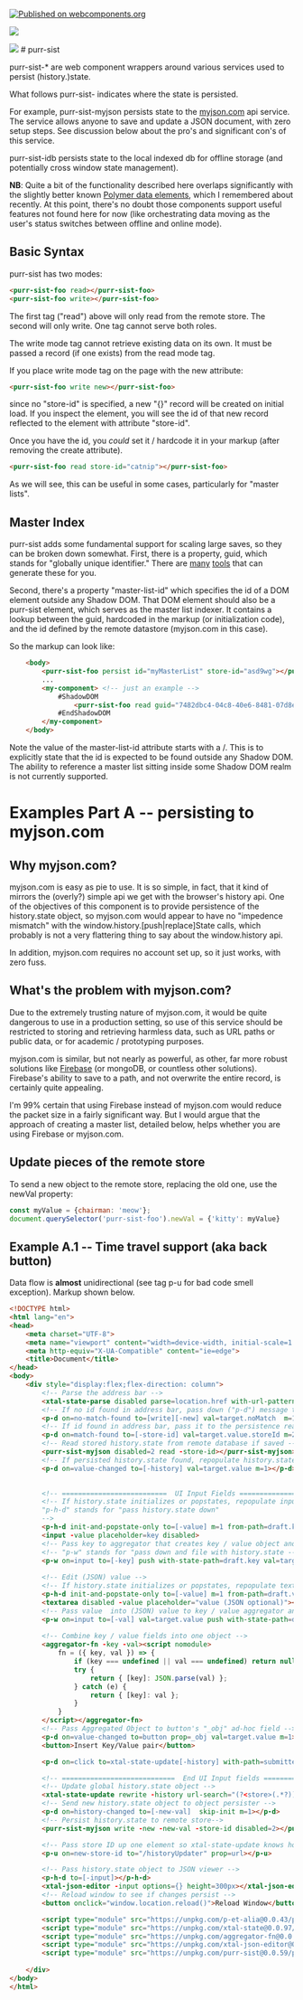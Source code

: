 [![Published on webcomponents.org](https://img.shields.io/badge/webcomponents.org-published-blue.svg)](https://www.webcomponents.org/element/purr-sist)

<a href="https://nodei.co/npm/purr-sist/"><img src="https://nodei.co/npm/purr-sist.png"></a>

<img src="http://img.badgesize.io/https://cdn.jsdelivr.net/npm/purr-sist@0.0.32/dist/purr-sist-myjson.iife.min.js?compression=gzip">
# purr-sist


purr-sist-* are web component wrappers around various services used to persist (history.)state.

What follows purr-sist- indicates where the state is persisted.

For example, purr-sist-myjson persists state to the [myjson.com](http://myjson.com/) api service.  The service allows anyone to save and update a JSON document, with zero setup steps.  See discussion below about the pro's and significant con's of this service.

purr-sist-idb persists state to the local indexed db for offline storage (and potentially cross window state management).

**NB**:  Quite a bit of the functionality described here overlaps significantly with the slightly better known [Polymer data elements](https://www.webcomponents.org/element/@polymer/app-storage), which I remembered about recently.  At this point, there's no doubt those components support useful features not found here for now (like orchestrating data moving as the user's status switches between offline and online mode).   

<!--## Syntax Reference -->

<!--
```
<custom-element-demox>
<template>
    <div>
        <wc-info package-name="npm install purr-sist" href="https://unpkg.com/purr-sist@0.0.35/web-components.json"></wc-info>
        <script type="module" src="https://unpkg.com/wc-info@0.0.13/wc-info.js?module"></script>
    </div>
</template>
</custom-element-demox>
```
-->

## Basic Syntax

purr-sist has two modes:

```html
<purr-sist-foo read></purr-sist-foo>
<purr-sist-foo write></purr-sist-foo>
```

The first tag ("read") above will only read from the remote store.  The second will only write.  One tag cannot serve both roles.

The write mode tag cannot retrieve existing data on its own.  It must be passed a record (if one exists) from the read mode tag.

If you place write mode tag on the page with the new attribute:

```html
<purr-sist-foo write new></purr-sist-foo>
```

since no "store-id" is specified, a new "{}" record will be created on initial load.  If you inspect the element, you will see the id of that new record reflected to the element with attribute "store-id".

Once you have the id, you *could* set it / hardcode it in your markup (after removing the create attribute). 

```html
<purr-sist-foo read store-id="catnip"></purr-sist-foo>
```

As we will see, this can be useful in some cases, particularly for "master lists". 

## Master Index

purr-sist adds some fundamental support for scaling large saves, so they can be broken down somewhat.  First, there is a property, guid, which stands for "globally unique identifier."  There are [many](https://duckduckgo.com/?q=online+guid+generator&t=h_&ia=web) [tools](https://marketplace.visualstudio.com/search?term=guid&target=VSCode&category=All%20categories&sortBy=Relevance) that can generate these for you. 

Second, there's a property "master-list-id" which specifies the id of a DOM element outside any Shadow DOM.  That DOM element should also be a purr-sist element, which serves as the master list indexer.  It contains a lookup between the guid, hardcoded in the markup (or initialization code), and the id defined by the remote datastore (myjson.com in this case).

So the markup can look like:

```html
    <body>
        <purr-sist-foo persist id="myMasterList" store-id="asd9wg"></purr-sist-foo>
        ...
        <my-component> <!-- just an example -->
            #ShadowDOM
                <purr-sist-foo read guid="7482dbc4-04c8-40e6-8481-07d8ee4656b7" master-list-id="/myMasterList"></purr-sist-foo>
            #EndShadowDOM
        </my-component>
    </body>
```

Note the value of the master-list-id attribute starts with a /.  This is to explicitly state that the id is expected to be found outside any Shadow DOM.  The ability to reference a master list sitting inside some Shadow DOM realm is not currently supported. 

# Examples Part A -- persisting to myjson.com

## Why myjson.com?

myjson.com is easy as pie to use.  It is so simple, in fact, that it kind of mirrors the (overly?) simple api we get with the browser's history api.  One of the objectives of this component is to provide persistence of the history.state object, so myjson.com would appear to have no "impedence mismatch" with the window.history.[push|replace]State calls, which probably is not a very flattering thing to say about the window.history api.

In addition, myjson.com requires no account set up, so it just works, with zero fuss.  

## What's the problem with myjson.com?

Due to the extremely trusting nature of myjson.com, it would be quite dangerous to use in a production setting, so use of this service should be restricted to storing and retrieving harmless data, such as URL paths or public data, or for academic / prototyping purposes.

myjson.com is similar, but not nearly as powerful, as other, far more robust solutions like [Firebase](https://firebase.google.com/docs/database/rest/save-data) (or mongoDB, or countless other solutions).   Firebase's ability to save to a path, and not overwrite the entire record, is certainly quite appealing. 

I'm 99% certain that using Firebase instead of myjson.com would reduce the packet size in a fairly significant way. But I would argue that the approach of creating a master list, detailed below, helps whether you are using Firebase or myjson.com.

## Update pieces of the remote store

To send a new object to the remote store, replacing the old one, use the newVal property:

```JavaScript
const myValue = {chairman: 'meow'};
document.querySelector('purr-sist-foo').newVal = {'kitty': myValue}
```


## Example A.1 -- Time travel support (aka back button)

<!--
[See it in action](https://bahrus.github.io/purr-sist-demos/cdn.html)
-->

Data flow is **almost** unidirectional (see tag p-u for bad code smell exception).  Markup shown below.  

```html
<!DOCTYPE html>
<html lang="en">
<head>
    <meta charset="UTF-8">
    <meta name="viewport" content="width=device-width, initial-scale=1.0">
    <meta http-equiv="X-UA-Compatible" content="ie=edge">
    <title>Document</title>
</head>
<body>
    <div style="display:flex;flex-direction: column">
        <!-- Parse the address bar -->
        <xtal-state-parse disabled parse=location.href with-url-pattern="id=(?<storeId>[a-z0-9-]*)"></xtal-state-parse>
        <!-- If no id found in address bar, pass down ("p-d") message to session writer to create a new record ("session") -->
        <p-d on=no-match-found to=[write][-new] val=target.noMatch  m=1></p-d>
        <!-- If id found in address bar, pass it to the persistence reader -->
        <p-d on=match-found to=[-store-id] val=target.value.storeId m=2></p-d>
        <!-- Read stored history.state from remote database if saved -->
        <purr-sist-myjson disabled=2 read -store-id></purr-sist-myjson>
        <!-- If persisted history.state found, repopulate history.state -->
        <p-d on=value-changed to=[-history] val=target.value m=1></p-d>

        
        <!-- ==========================  UI Input Fields ===================================-->
        <!-- If history.state initializes or popstates, repopulate input and artificially raise input event
        "p-h-d" stands for "pass history.state down"
        -->
        <p-h-d init-and-popstate-only to=[-value] m=1 from-path=draft.key fire-event=input></p-h-d>
        <input -value placeholder=key disabled>
        <!-- Pass key to aggregator that creates key / value object and cc history.state (draft.key) -->
        <!-- "p-w" stands for "pass down and file with history.state -->
        <p-w on=input to=[-key] push with-state-path=draft.key val=target.value m=1></p-w>
        
        <!-- Edit (JSON) value -->
        <!-- If history.state initializes or popstates, repopulate textarea and artificially raise input event-->
        <p-h-d init-and-popstate-only to=[-value] m=1 from-path=draft.value fire-event=input></p-h-d>
        <textarea disabled -value placeholder="value (JSON optional)"></textarea>
        <!-- Pass value  into (JSON) value to key / value aggregator and cc history.state (draft.value) -->
        <p-w on=input to=[-val] val=target.value push with-state-path=draft.value  m=1></p-w> 
       
        <!-- Combine key / value fields into one object -->
        <aggregator-fn -key -val><script nomodule>
            fn = ({ key, val }) => {
                if (key === undefined || val === undefined) return null;
                try {
                    return { [key]: JSON.parse(val) };
                } catch (e) {
                    return { [key]: val };
                }
            }
        </script></aggregator-fn>
        <!-- Pass Aggregated Object to button's "_obj" ad-hoc field -->
        <p-d on=value-changed to=button prop=_obj val=target.value m=1></p-d>
        <button>Insert Key/Value pair</button>

        <p-d on=click to=xtal-state-update[-history] with-path=submitted val=target._obj skip-init m=1></p-d>

        <!-- ============================  End UI Input fields =============================== -->
        <!-- Update global history.state object -->
        <xtal-state-update rewrite -history url-search="(?<store>(.*?))" replace-url-value="?id=$<store>" id=historyUpdater></xtal-state-update>
        <!-- Send new history.state object to object persister -->
        <p-d on=history-changed to=[-new-val]  skip-init m=1></p-d>
        <!-- Persist history.state to remote store-->   
        <purr-sist-myjson write -new -new-val -store-id disabled=2></purr-sist-myjson>

        <!-- Pass store ID up one element so xtal-state-update knows how to update the address bar -->
        <p-u on=new-store-id to="/historyUpdater" prop=url></p-u>

        <!-- Pass history.state object to JSON viewer -->
        <p-h-d to=[-input]></p-h-d>
        <xtal-json-editor -input options={} height=300px></xtal-json-editor>
        <!-- Reload window to see if changes persist -->
        <button onclick="window.location.reload()">Reload Window</button>

        <script type="module" src="https://unpkg.com/p-et-alia@0.0.43/p-et-alia.js?module"></script>
        <script type="module" src="https://unpkg.com/xtal-state@0.0.97/xtal-state-parse.js?module"></script>
        <script type="module" src="https://unpkg.com/aggregator-fn@0.0.18/aggregator-fn.js?module"></script>
        <script type="module" src="https://unpkg.com/xtal-json-editor@0.0.39/xtal-json-editor.js?module"></script>
        <script type="module" src="https://unpkg.com/purr-sist@0.0.59/purr-sist-myjson.js?module"></script>
        
    </div>
</body>
</html>
```

